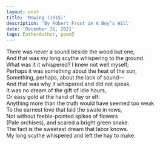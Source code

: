 ```yaml
---
layout: post
title: 'Mowing (1915)'
description: 'By Robert Frost in A Boy’s Will'
date: 'December 31, 2021'
tags: [otherAuthor, poem]
---
```




There was never a sound beside the wood but one,\
And that was my long scythe whispering to the ground.\
What was it it whispered? I knew not well myself;\
Perhaps it was something about the heat of the sun,\
Something, perhaps, about the lack of sound—\
And that was why it whispered and did not speak.\
It was no dream of the gift of idle hours,\
Or easy gold at the hand of fay or elf:\
Anything more than the truth would have seemed too weak\
To the earnest love that laid the swale in rows,\
Not without feeble-pointed spikes of flowers\
(Pale orchises), and scared a bright green snake.\
The fact is the sweetest dream that labor knows.\
My long scythe whispered and left the hay to make.
